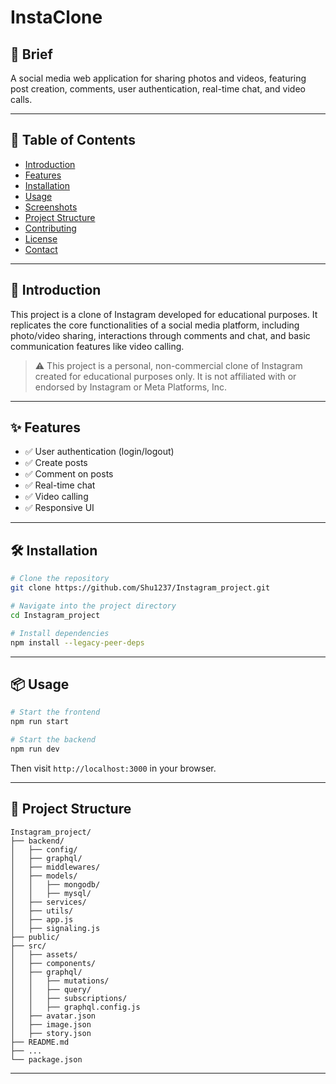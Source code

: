 # InstaClone 

## 📄 Brief 
 A social media web application for sharing photos and videos, featuring post creation, comments, user authentication, real-time chat, and video calls.

---
## 📑 Table of Contents

- [Introduction](#introduction)
- [Features](#features)
- [Installation](#installation)
- [Usage](#usage)
- [Screenshots](#screenshots)
- [Project Structure](#project-structure)
- [Contributing](#contributing)
- [License](#license)
- [Contact](#contact)

---
## 🚀 Introduction

This project is a clone of Instagram developed for educational purposes. It replicates the core functionalities of a social media platform, including photo/video sharing, interactions through comments and chat, and basic communication features like video calling.

> ⚠️ This project is a personal, non-commercial clone of Instagram created for educational purposes only. It is not affiliated with or endorsed by Instagram or Meta Platforms, Inc.

---
## ✨ Features

- ✅ User authentication (login/logout)
- ✅ Create posts
- ✅ Comment on posts
- ✅ Real-time chat
- ✅ Video calling
- ✅ Responsive UI

---
## 🛠️ Installation

```bash
# Clone the repository
git clone https://github.com/Shu1237/Instagram_project.git

# Navigate into the project directory
cd Instagram_project

# Install dependencies 
npm install --legacy-peer-deps 
```

---
## 📦 Usage

```bash
# Start the frontend 
npm run start

# Start the backend 
npm run dev
```

Then visit `http://localhost:3000` in your browser.

---
## 📁 Project Structure

```plaintext
Instagram_project/
├── backend/
│   ├── config/
│   ├── graphql/
│   ├── middlewares/
│   ├── models/
│   │   ├── mongodb/
│   │   ├── mysql/
│   ├── services/
│   ├── utils/
│   ├── app.js
│   ├── signaling.js
├── public/
├── src/
│   ├── assets/
│   ├── components/
│   ├── graphql/
│   │   ├── mutations/
│   │   ├── query/
│   │   ├── subscriptions/
│   │   ├── graphql.config.js
│   ├── avatar.json
│   ├── image.json
│   ├── story.json
├── README.md
├── ...
└── package.json
```

---
